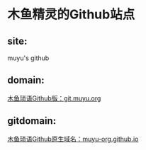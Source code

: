 # 木鱼精灵的Github站点

## site:
muyu's github
## domain:
[木鱼琐语Github版：git.muyu.org](https://git.muyu.org)
## gitdomain:
[木鱼琐语Github原生域名：muyu-org.github.io](https://muyu-org.github.io)
